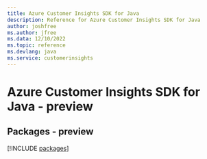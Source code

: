 ```yaml
---
title: Azure Customer Insights SDK for Java
description: Reference for Azure Customer Insights SDK for Java
author: joshfree
ms.author: jfree
ms.data: 12/10/2022
ms.topic: reference
ms.devlang: java
ms.service: customerinsights
---
```

# Azure Customer Insights SDK for Java - preview
## Packages - preview
[!INCLUDE [packages](customer-insights-index.md)]
